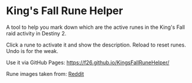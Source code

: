 # King's Fall Rune Helper
A tool to help you mark down which are the active runes in the King's Fall raid activity in Destiny 2.  

Click a rune to activate it and show the description.  Reload to reset runes.  Undo is for the weak.

Use it via GitHub Pages: https://f26.github.io/KingsFallRuneHelper/

Rune images taken from: [Reddit](https://www.reddit.com/r/raidsecrets/comments/wzm7kv/kings_fall_secret_red_border_chest_quick/)